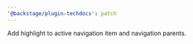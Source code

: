 ```yaml
---
'@backstage/plugin-techdocs': patch
---
```


Add highlight to active navigation item and navigation parents.
